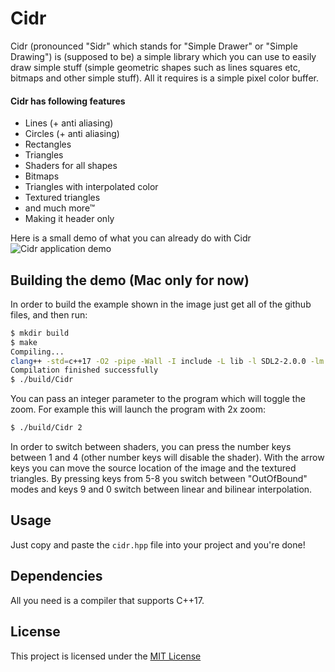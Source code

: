# Cidr
Cidr (pronounced "Sidr" which stands for "Simple Drawer" or "Simple Drawing") is (supposed to be) a simple library which you can use to easily draw simple stuff (simple geometric shapes such as lines squares etc, bitmaps and other simple stuff). All it requires is a simple pixel color buffer.

#### Cidr has following features
 * Lines (+ anti aliasing)
 * Circles (+ anti aliasing)
 * Rectangles 
 * Triangles 
 * Shaders for all shapes 
 * Bitmaps
 * Triangles with interpolated color 
 * Textured triangles
 * and much more™ 
 * Making it header only

Here is a small demo of what you can already do with Cidr
![Cidr application demo](https://i.imgur.com/Wtnibid.png)

## Building the demo (Mac only for now)
In order to build the example shown in the image just get all of the github files, and then run:
```bash
$ mkdir build
$ make
Compiling...
clang++ -std=c++17 -O2 -pipe -Wall -I include -L lib -l SDL2-2.0.0 -lm main.cpp -o build/Cidr
Compilation finished successfully
$ ./build/Cidr
```
You can pass an integer parameter to the program which will toggle the zoom.
For example this will launch the program with 2x zoom:
```bash
$ ./build/Cidr 2
```
In order to switch between shaders, you can press the number keys between 1 and 4 (other number keys will disable the shader).
With the arrow keys you can move the source location of the image and the textured triangles. By pressing keys from 5-8 you switch between "OutOfBound" modes and keys 9 and 0 switch between linear and bilinear interpolation.

## Usage
Just copy and paste the `cidr.hpp` file into your project and you're done!

## Dependencies
All you need is a compiler that supports C++17.

## License 
This project is licensed under the [MIT License](https://www.tldrlegal.com/l/mit/)
